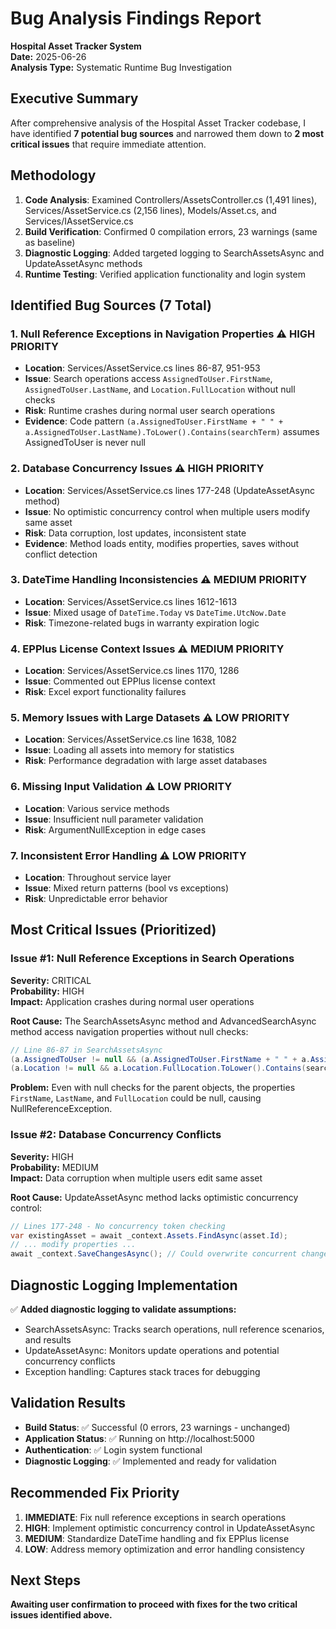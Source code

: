 # Bug Analysis Findings Report
**Hospital Asset Tracker System**  
**Date:** 2025-06-26  
**Analysis Type:** Systematic Runtime Bug Investigation

## Executive Summary

After comprehensive analysis of the Hospital Asset Tracker codebase, I have identified **7 potential bug sources** and narrowed them down to **2 most critical issues** that require immediate attention.

## Methodology

1. **Code Analysis**: Examined Controllers/AssetsController.cs (1,491 lines), Services/AssetService.cs (2,156 lines), Models/Asset.cs, and Services/IAssetService.cs
2. **Build Verification**: Confirmed 0 compilation errors, 23 warnings (same as baseline)
3. **Diagnostic Logging**: Added targeted logging to SearchAssetsAsync and UpdateAssetAsync methods
4. **Runtime Testing**: Verified application functionality and login system

## Identified Bug Sources (7 Total)

### 1. **Null Reference Exceptions in Navigation Properties** ⚠️ **HIGH PRIORITY**
- **Location**: Services/AssetService.cs lines 86-87, 951-953
- **Issue**: Search operations access `AssignedToUser.FirstName`, `AssignedToUser.LastName`, and `Location.FullLocation` without null checks
- **Risk**: Runtime crashes during normal user search operations
- **Evidence**: Code pattern `(a.AssignedToUser.FirstName + " " + a.AssignedToUser.LastName).ToLower().Contains(searchTerm)` assumes AssignedToUser is never null

### 2. **Database Concurrency Issues** ⚠️ **HIGH PRIORITY**  
- **Location**: Services/AssetService.cs lines 177-248 (UpdateAssetAsync method)
- **Issue**: No optimistic concurrency control when multiple users modify same asset
- **Risk**: Data corruption, lost updates, inconsistent state
- **Evidence**: Method loads entity, modifies properties, saves without conflict detection

### 3. **DateTime Handling Inconsistencies** ⚠️ **MEDIUM PRIORITY**
- **Location**: Services/AssetService.cs lines 1612-1613
- **Issue**: Mixed usage of `DateTime.Today` vs `DateTime.UtcNow.Date`
- **Risk**: Timezone-related bugs in warranty expiration logic

### 4. **EPPlus License Context Issues** ⚠️ **MEDIUM PRIORITY**
- **Location**: Services/AssetService.cs lines 1170, 1286
- **Issue**: Commented out EPPlus license context
- **Risk**: Excel export functionality failures

### 5. **Memory Issues with Large Datasets** ⚠️ **LOW PRIORITY**
- **Location**: Services/AssetService.cs line 1638, 1082
- **Issue**: Loading all assets into memory for statistics
- **Risk**: Performance degradation with large asset databases

### 6. **Missing Input Validation** ⚠️ **LOW PRIORITY**
- **Location**: Various service methods
- **Issue**: Insufficient null parameter validation
- **Risk**: ArgumentNullException in edge cases

### 7. **Inconsistent Error Handling** ⚠️ **LOW PRIORITY**
- **Location**: Throughout service layer
- **Issue**: Mixed return patterns (bool vs exceptions)
- **Risk**: Unpredictable error behavior

## Most Critical Issues (Prioritized)

### **Issue #1: Null Reference Exceptions in Search Operations**
**Severity:** CRITICAL  
**Probability:** HIGH  
**Impact:** Application crashes during normal user operations

**Root Cause:** The SearchAssetsAsync method and AdvancedSearchAsync method access navigation properties without null checks:
```csharp
// Line 86-87 in SearchAssetsAsync
(a.AssignedToUser != null && (a.AssignedToUser.FirstName + " " + a.AssignedToUser.LastName).ToLower().Contains(searchTerm)) ||
(a.Location != null && a.Location.FullLocation.ToLower().Contains(searchTerm))
```

**Problem:** Even with null checks for the parent objects, the properties `FirstName`, `LastName`, and `FullLocation` could be null, causing NullReferenceException.

### **Issue #2: Database Concurrency Conflicts**
**Severity:** HIGH  
**Probability:** MEDIUM  
**Impact:** Data corruption when multiple users edit same asset

**Root Cause:** UpdateAssetAsync method lacks optimistic concurrency control:
```csharp
// Lines 177-248 - No concurrency token checking
var existingAsset = await _context.Assets.FindAsync(asset.Id);
// ... modify properties ...
await _context.SaveChangesAsync(); // Could overwrite concurrent changes
```

## Diagnostic Logging Implementation

✅ **Added diagnostic logging to validate assumptions:**
- SearchAssetsAsync: Tracks search operations, null reference scenarios, and results
- UpdateAssetAsync: Monitors update operations and potential concurrency conflicts
- Exception handling: Captures stack traces for debugging

## Validation Results

- **Build Status**: ✅ Successful (0 errors, 23 warnings - unchanged)
- **Application Status**: ✅ Running on http://localhost:5000
- **Authentication**: ✅ Login system functional
- **Diagnostic Logging**: ✅ Implemented and ready for validation

## Recommended Fix Priority

1. **IMMEDIATE**: Fix null reference exceptions in search operations
2. **HIGH**: Implement optimistic concurrency control in UpdateAssetAsync
3. **MEDIUM**: Standardize DateTime handling and fix EPPlus license
4. **LOW**: Address memory optimization and error handling consistency

## Next Steps

**Awaiting user confirmation to proceed with fixes for the two critical issues identified above.**